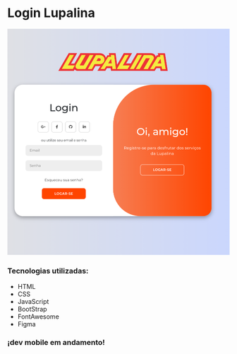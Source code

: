 <h1>Login Lupalina</h2>
<img src="./Screenshot_20240801-192034.png" />
<h3>Tecnologias utilizadas: </h3>
<ul>
  <li>HTML</li>
  <li>CSS</li>
  <li>JavaScript</li>
  <li>BootStrap</li>
  <li>FontAwesome</li>
  <li>Figma</li>
</ul>
<h3>¡dev mobile em andamento!</h3>


